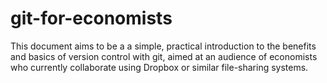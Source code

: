 git-for-economists
==================
This document aims to be a a simple, practical introduction to the benefits and basics of version control with git, aimed at an audience of economists who currently collaborate using Dropbox or similar file-sharing systems. 
